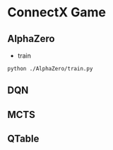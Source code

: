 # ConnectX Game

## AlphaZero
- train
```
python ./AlphaZero/train.py
```

## DQN

## MCTS

## QTable